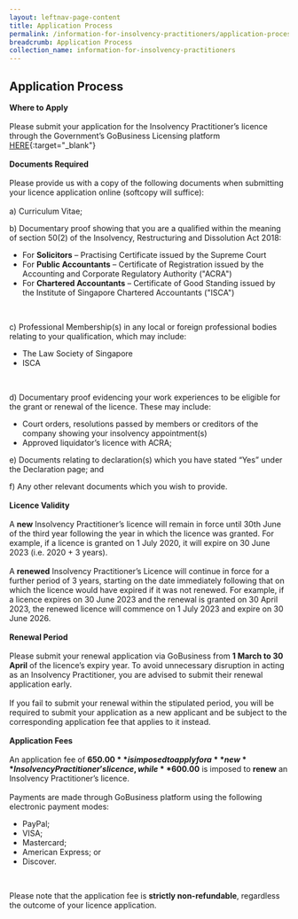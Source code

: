 ```yaml
---
layout: leftnav-page-content
title: Application Process
permalink: /information-for-insolvency-practitioners/application-process/
breadcrumb: Application Process
collection_name: information-for-insolvency-practitioners
---
```


Application Process
---
**Where to Apply**
<br><br>
Please submit your application for the Insolvency Practitioner’s licence through the Government’s GoBusiness Licensing platform [HERE](https://www.gobusiness.gov.sg/licences){:target="_blank"}
<br><br>
**Documents Required**
<br><br>
Please provide us with a copy of the following documents when submitting your licence application online (softcopy will suffice):
<br><br>
a) Curriculum Vitae;
<br>

b) Documentary proof showing that you are a qualified within the meaning of section 50(2) of the Insolvency, Restructuring and Dissolution Act 2018:
<br>
* For **Solicitors** – Practising Certificate issued by the Supreme Court <br>
* For **Public Accountants** – Certificate of Registration issued by the Accounting and Corporate Regulatory Authority ("ACRA") <br>
* For **Chartered Accountants** – Certificate of Good Standing issued by the Institute of Singapore Chartered Accountants ("ISCA")
<br>

c) Professional Membership(s) in any local or foreign professional bodies relating to your qualification, which may include:
<br>
* The Law Society of Singapore
* ISCA
<br>

d) Documentary proof evidencing your work experiences to be eligible for the grant or renewal of the licence. These may include:
<br>
* Court orders, resolutions passed by members or creditors of the company showing your insolvency appointment(s)
* Approved liquidator’s licence with ACRA;

e) Documents relating to declaration(s) which you have stated “Yes” under the Declaration page; and
<br>

f) Any other relevant documents which you wish to provide.
<br><br>
**Licence Validity**
<br><br>
A **new** Insolvency Practitioner’s licence will remain in force until 30th June of the third year following the year in which the licence was granted. For example, if a licence is granted on 1 July 2020, it will expire on 30 June 2023 (i.e. 2020 + 3 years).
<br><br>
A **renewed** Insolvency Practitioner’s Licence will continue in force for a further period of 3 years, starting on the date immediately following that on which the licence would have expired if it was not renewed. For example, if a licence expires on 30 June 2023 and the renewal is granted on 30 April 2023, the renewed licence will commence on 1 July 2023 and expire on 30 June 2026.
<br><br>
**Renewal Period**
<br><br>Please submit your renewal application via GoBusiness from **1 March to 30 April** of the licence’s expiry year. To avoid unnecessary disruption in acting as an Insolvency Practitioner, you are advised to submit their renewal application early. 
<br><br>
If you fail to submit your renewal within the stipulated period, you will be required to submit your application as a new applicant and be subject to the corresponding application fee that applies to it instead.
<br><br>
**Application Fees**
<br><br> An application fee of **$650.00** is imposed to apply for a **new** Insolvency Practitioner’s licence, while **$600.00** is imposed to **renew** an Insolvency Practitioner’s licence. 
<br><br>
Payments are made through GoBusiness platform using the following electronic payment modes:
<br>
   * PayPal;<br>
   * VISA;<br>
   * Mastercard;<br>
   * American Express; or<br>
   * Discover.<br>
<br>

Please note that the application fee is **strictly non-refundable**, regardless the outcome of your licence application.
